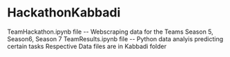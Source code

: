 # HackathonKabbadi
TeamHackathon.ipynb file -- Webscraping data for the Teams Season 5, Season6, Season 7
TeamResults.ipynb file -- Python data analyis predicting certain tasks
Respective Data files are in Kabbadi folder
